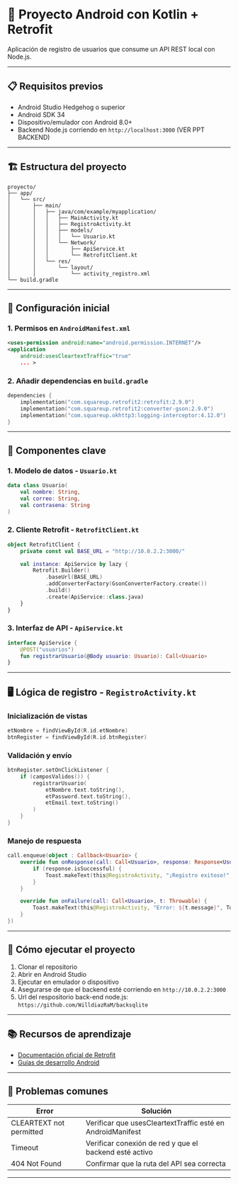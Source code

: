 # 📱 Proyecto Android con Kotlin + Retrofit

Aplicación de registro de usuarios que consume un API REST local con Node.js.

---

## 📋 Requisitos previos

- Android Studio Hedgehog o superior  
- Android SDK 34  
- Dispositivo/emulador con Android 8.0+  
- Backend Node.js corriendo en `http://localhost:3000` (VER PPT BACKEND)

---

## 🏗 Estructura del proyecto

```
proyecto/
├── app/
│   └── src/
│       ├── main/
│       │   ├── java/com/example/myapplication/
│       │   │   ├── MainActivity.kt
│       │   │   ├── RegistroActivity.kt
│       │   │   ├── models/
│       │   │   │   └── Usuario.kt
│       │   │   └── Network/
│       │   │       ├── ApiService.kt
│       │   │       └── RetrofitClient.kt
│       │   └── res/
│       │       └── layout/
│       │           └── activity_registro.xml
└── build.gradle
```

---

## 🔌 Configuración inicial

### 1. Permisos en `AndroidManifest.xml`

```xml
<uses-permission android:name="android.permission.INTERNET"/>
<application
    android:usesCleartextTraffic="true"
    ... >
```

### 2. Añadir dependencias en `build.gradle`

```kotlin
dependencies {
    implementation("com.squareup.retrofit2:retrofit:2.9.0")
    implementation("com.squareup.retrofit2:converter-gson:2.9.0")
    implementation("com.squareup.okhttp3:logging-interceptor:4.12.0")
}
```

---

## 🧩 Componentes clave

### 1. Modelo de datos - `Usuario.kt`

```kotlin
data class Usuario(
    val nombre: String,
    val correo: String,
    val contrasena: String
)
```

### 2. Cliente Retrofit - `RetrofitClient.kt`

```kotlin
object RetrofitClient {
    private const val BASE_URL = "http://10.0.2.2:3000/"

    val instance: ApiService by lazy {
        Retrofit.Builder()
            .baseUrl(BASE_URL)
            .addConverterFactory(GsonConverterFactory.create())
            .build()
            .create(ApiService::class.java)
    }
}
```

### 3. Interfaz de API - `ApiService.kt`

```kotlin
interface ApiService {
    @POST("usuarios")
    fun registrarUsuario(@Body usuario: Usuario): Call<Usuario>
}
```

---

## 🖥 Lógica de registro - `RegistroActivity.kt`

### Inicialización de vistas

```kotlin
etNombre = findViewById(R.id.etNombre)
btnRegister = findViewById(R.id.btnRegister)
```

### Validación y envío

```kotlin
btnRegister.setOnClickListener {
    if (camposValidos()) {
        registrarUsuario(
            etNombre.text.toString(),
            etPassword.text.toString(),
            etEmail.text.toString()
        )
    }
}
```

### Manejo de respuesta

```kotlin
call.enqueue(object : Callback<Usuario> {
    override fun onResponse(call: Call<Usuario>, response: Response<Usuario>) {
        if (response.isSuccessful) {
            Toast.makeText(this@RegistroActivity, "¡Registro exitoso!", Toast.LENGTH_SHORT).show()
        }
    }

    override fun onFailure(call: Call<Usuario>, t: Throwable) {
        Toast.makeText(this@RegistroActivity, "Error: ${t.message}", Toast.LENGTH_LONG).show()
    }
})
```

---

## 🚀 Cómo ejecutar el proyecto

1. Clonar el repositorio  
2. Abrir en Android Studio  
3. Ejecutar en emulador o dispositivo  
4. Asegurarse de que el backend esté corriendo en `http://10.0.2.2:3000`
5. Url del respositorio back-end node.js: `https://github.com/WilldiazRaM/backsqlite` 

---

## 📚 Recursos de aprendizaje

- [Documentación oficial de Retrofit](https://square.github.io/retrofit/)  
- [Guías de desarrollo Android](https://developer.android.com/kotlin)

---

## 🤔 Problemas comunes

| Error                        | Solución                                                      |
|-----------------------------|---------------------------------------------------------------|
| CLEARTEXT not permitted     | Verificar que usesCleartextTraffic esté en AndroidManifest    |
| Timeout                     | Verificar conexión de red y que el backend esté activo        |
| 404 Not Found               | Confirmar que la ruta del API sea correcta                    |

---

